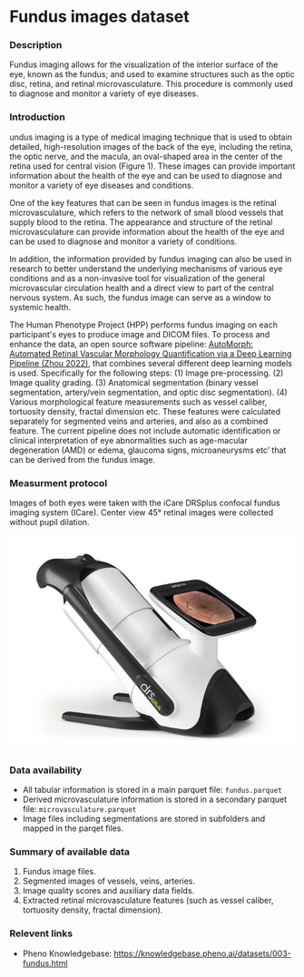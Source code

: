 # Fundus images dataset  

### Description

Fundus imaging allows for the visualization of the interior surface of the eye, known as the fundus; and used to examine structures such as the optic disc, retina, and retinal microvasculature. This procedure is commonly used to diagnose and monitor a variety of eye diseases.

### Introduction

undus imaging is a type of medical imaging technique that is used to obtain detailed, high-resolution images of the back of the eye, including the retina, the optic nerve, and the macula, an oval-shaped area in the center of the retina used for central vision (Figure 1). These images can provide important information about the health of the eye and can be used to diagnose and monitor a variety of eye diseases and conditions.

One of the key features that can be seen in fundus images is the retinal microvasculature, which refers to the network of small blood vessels that supply blood to the retina. The appearance and structure of the retinal microvasculature can provide information about the health of the eye and can be used to diagnose and monitor a variety of conditions.

In addition, the information provided by fundus imaging can also be used in research to better understand the underlying mechanisms of various eye conditions and as a non-invasive tool for visualization of the general microvascular circulation health and a direct view to part of the central nervous system. As such, the fundus image can serve as a window to systemic health. 

The Human Phenotype Project (HPP) performs fundus imaging on each participant's eyes to produce image and DICOM files. To process and enhance the data, an open source software pipeline: [AutoMorph: Automated Retinal Vascular Morphology Quantification via a Deep Learning Pipeline (Zhou 2022)](https://tvst.arvojournals.org/article.aspx?articleid=2783477), that combines several different deep learning models is used. Specifically for the following steps:
(1) Image pre-processing.
(2) Image quality grading.
(3) Anatomical segmentation (binary vessel segmentation, artery/vein segmentation, and optic disc segmentation).
(4) Various morphological feature measurements such as vessel caliber, tortuosity density, fractal dimension etc. These features were calculated separately for segmented veins and arteries, and also as a combined feature.
The current pipeline does not include automatic identification or clinical interpretation of eye abnormalities such as age-macular degeneration (AMD) or edema, glaucoma signs, microaneurysms etc’ that can be derived from the fundus image.

### Measurment protocol 
<!-- long measurment protocol for the data browser -->
Images of both eyes were taken with the iCare DRSplus confocal fundus imaging system (ICare). Center view 45° retinal images were collected without pupil dilation.  

![DRSplus confocal fundus imaging system](fundus_drs_plus.png)

### Data availability 
<!-- for the example notebooks -->
- All tabular information is stored in a main parquet file: `fundus.parquet`
- Derived microvasculature information is stored in a secondary parquet file: `microvasculature.parquet`
- Image files including segmentations are stored in subfolders and mapped in the parqet files.

### Summary of available data 
<!-- for the data browser -->
1. Fundus image files.
2. Segmented images of vessels, veins, arteries.
3. Image quality scores and auxiliary data fields.
4. Extracted retinal microvasculature features (such as vessel caliber, tortuosity density, fractal dimension).

### Relevent links

* Pheno Knowledgebase: https://knowledgebase.pheno.ai/datasets/003-fundus.html